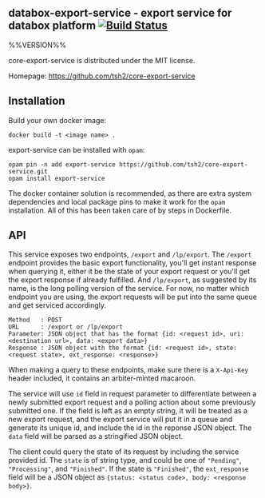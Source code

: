 databox-export-service - export service for databox platform [![Build Status](https://travis-ci.org/tsh2/core-export-service.svg?branch=master)](https://travis-ci.org/tsh2/core-export-service)
-------------------------------------------------------------------------------
%%VERSION%%

core-export-service is distributed under the MIT license.

Homepage: https://github.com/tsh2/core-export-service

## Installation

Build your own docker image:

    docker build -t <image name> .

export-service can be installed with `opam`:

	opam pin -n add export-service https://github.com/tsh2/core-export-service.git
    opam install export-service

The docker container solution is recommended, as there are extra system dependencies and local package pins to make it work for the `opam` installation. All of this has been taken care of by steps in Dockerfile.


## API

This service exposes two endpoints, `/export` and `/lp/export`. The `/export` endpoint provides the basic export functionality, you'll get instant response when querying it, either it be the state of your export request or you'll get the export response if already fulfilled. And `/lp/export`, as suggested by its name, is the long polling version of the service. For now, no matter which endpoint you are using, the export requests will be put into the same queue and get serviced accordingly.

    Method   : POST
	URL      : /export or /lp/export
	Parameter: JSON object that has the format {id: <request id>, uri: <destination url>, data: <export data>}
	Response : JSON object with the format {id: <request id>, state: <request state>, ext_response: <response>}

When making a query to these endpoints, make sure there is a `X-Api-Key` header included, it contains an arbiter-minted macaroon.

The service will use `id` field in request parameter to differentiate between a newly submitted export request and a polling action about some previously submitted one. If the field is left as an empty string, it will be treated as a new export request, and the export service will put it in a queue and generate its unique id, and include the id in the reponse JSON object. The `data` field will be parsed as a stringified JSON object.

The client could query the state of its request by including the service provided id. The `state` is of string type, and could be one of `"Pending"`, `"Processing"`, and `"Finished"`. If the state is `"Finished"`, the `ext_response` field will be a JSON object as `{status: <status code>, body: <response body>}`.

